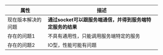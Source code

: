 |属性|描述|
|---|---|
|现在版本解决的问题|<b>通过socket可以跟服务端通信，并得到服务端特定服务的结果</b></br>|
|存在的问题1|不具有通用性，只能调用服务端特定的服务|
|存在的问题2|IO型，性能可能有问题|